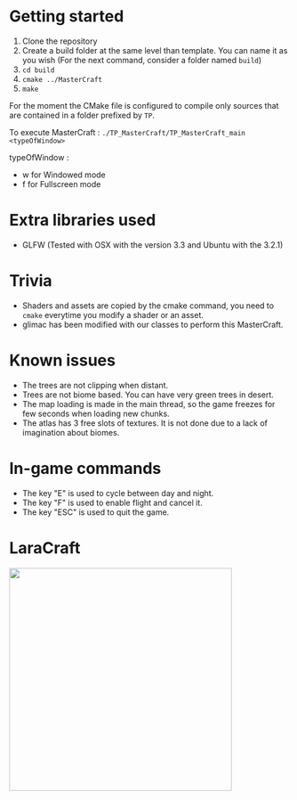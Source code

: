 # Getting started

1. Clone the repository
2. Create a build folder at the same level than template. You can name it as you wish (For the next command, consider a folder named `build`)
3. `cd build`
4. `cmake ../MasterCraft`
5. `make`

For the moment the CMake file is configured to compile only sources that are contained in a folder prefixed by `TP`.

To execute MasterCraft :
`./TP_MasterCraft/TP_MasterCraft_main <typeOfWindow>`

typeOfWindow :
- w for Windowed mode
- f for Fullscreen mode

# Extra libraries used

- GLFW (Tested with OSX with the version 3.3 and Ubuntu with the 3.2.1)


# Trivia

- Shaders and assets are copied by the cmake command, you need to `cmake` everytime you modify a shader or an asset.
- glimac has been modified with our classes to perform this MasterCraft.

# Known issues

- The trees are not clipping when distant. 
- Trees are not biome based. You can have very green trees in desert.
- The map loading is made in the main thread, so the game freezes for few seconds when loading new chunks.
- The atlas has 3 free slots of textures. It is not done due to a lack of imagination about biomes.

# In-game commands

- The key "E" is used to cycle between day and night.
- The key "F" is used to enable flight and cancel it.
- The key "ESC" is used to quit the game.


# LaraCraft

<img src="https://i.imgur.com/fNwcfH3.png" height="400">
